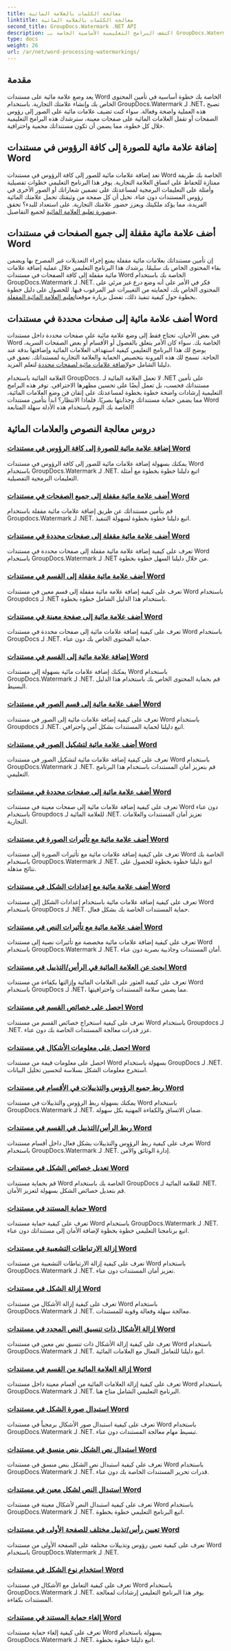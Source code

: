 ```yaml
---
title: معالجة الكلمات بالعلامة المائية
linktitle: معالجة الكلمات بالعلامة المائية
second_title: GroupDocs.Watermark .NET API
description: اكتشف البرامج التعليمية الأساسية الخاصة بـ GroupDocs.Watermark لـ .NET لإضافة العلامات المائية وإدارتها في مستندات Word. عزز أمان مستنداتك وعلامتك التجارية دون عناء.
type: docs
weight: 26
url: /ar/net/word-processing-watermarkings/
---
```

## مقدمة

يعد وضع علامة مائية على مستندات Word الخاصة بك خطوة أساسية في تأمين المحتوى الخاص بك وإنشاء علامتك التجارية. باستخدام GroupDocs.Watermark لـ .NET، تصبح هذه العملية واضحة وفعالة. سواء كنت تضيف علامات مائية على الصور إلى رؤوس الصفحات أو تقفل العلامات المائية على صفحات معينة، سترشدك هذه البرامج التعليمية خلال كل خطوة، مما يضمن أن تكون مستنداتك محمية واحترافية.

## إضافة علامة مائية للصورة إلى كافة الرؤوس في مستندات Word

تعد إضافة علامات مائية للصور إلى كافة الرؤوس في مستندات Word الخاصة بك طريقة ممتازة للحفاظ على اتساق العلامة التجارية. يوفر هذا البرنامج التعليمي خطوات تفصيلية وأمثلة على التعليمات البرمجية لمساعدتك على تضمين شعاراتك أو الصور الأخرى في رؤوس المستندات دون عناء. تخيل أن كل صفحة من وثيقتك تحمل علامتك المائية الفريدة، مما يؤكد ملكيتك ويعزز حضور علامتك التجارية. على استعداد للبدء؟ تحقق من[صورة تعليم العلامة المائية](./add-image-watermark-all-headers-word-docs/) لجميع التفاصيل.

## أضف علامة مائية مقفلة إلى جميع الصفحات في مستندات Word

 إن تأمين مستنداتك بعلامات مائية مقفلة يمنع إجراء التعديلات غير المصرح بها ويضمن بقاء المحتوى الخاص بك سليمًا. يرشدك هذا البرنامج التعليمي خلال عملية إضافة علامات مائية مقفلة إلى كافة الصفحات في مستندات Word الخاصة بك باستخدام GroupDocs.Watermark لـ .NET. فكر في الأمر على أنه وضع درع غير مرئي على المحتوى الخاص بك، لحمايته من التغييرات غير المرغوب فيها. للحصول على دليل خطوة بخطوة حول كيفية تنفيذ ذلك، تفضل بزيارة موقعنا[تعليم العلامة المائية المقفلة](./add-locked-watermark-all-pages-word-docs/).

## أضف علامة مائية إلى صفحات محددة في مستندات Word

في بعض الأحيان، تحتاج فقط إلى وضع علامة مائية على صفحات محددة داخل مستندات Word الخاصة بك. سواء كان الأمر يتعلق بالفصول أو الأقسام أو بعض الصفحات السرية، يوضح لك هذا البرنامج التعليمي كيفية استهداف العلامات المائية وإضافتها بدقة عند الحاجة. تسمح لك هذه المرونة بتخصيص الحماية والعلامة التجارية لمستنداتك. تعمق في دليلنا الشامل حول[إضافة علامات مائية لصفحات محددة](./add-watermark-specific-pages-word-docs/) لتعلم المزيد.

العلامة المائية باستخدام GroupDocs. لا تعمل العلامة المائية لـ .NET على تأمين مستنداتك فحسب، بل تعمل أيضًا على تحسين مظهرها الاحترافي. توفر هذه البرامج التعليمية إرشادات واضحة خطوة بخطوة لمساعدتك على إتقان فن وضع العلامات المائية، مما يضمن حماية مستنداتك وجذابتها بصريًا. فلماذا الانتظار؟ ابدأ بتأمين مستندات Word الخاصة بك اليوم باستخدام هذه الأدلة سهلة المتابعة!
## دروس معالجة النصوص والعلامات المائية
### [إضافة علامة مائية للصورة إلى كافة الرؤوس في مستندات Word](./add-image-watermark-all-headers-word-docs/)
يمكنك بسهولة إضافة علامات مائية للصور إلى كافة الرؤوس في مستندات Word باستخدام GroupDocs.Watermark لـ .NET. اتبع دليلنا خطوة بخطوة مع أمثلة التعليمات البرمجية التفصيلية.
### [أضف علامة مائية مقفلة إلى جميع الصفحات في مستندات Word](./add-locked-watermark-all-pages-word-docs/)
قم بتأمين مستنداتك عن طريق إضافة علامات مائية مقفلة باستخدام Groupdocs.Watermark لـ .NET. اتبع دليلنا خطوة بخطوة لسهولة التنفيذ.
### [أضف علامة مائية مقفلة إلى صفحات محددة في مستندات Word](./add-locked-watermark-specific-pages-word-docs/)
تعرف على كيفية إضافة علامة مائية مقفلة إلى صفحات محددة في مستندات Word باستخدام GroupDocs.Watermark لـ .NET من خلال دليلنا السهل خطوة بخطوة.
### [أضف علامة مائية مقفلة إلى القسم في مستندات Word](./add-locked-watermark-section-word-docs/)
تعرف على كيفية إضافة علامة مائية مقفلة إلى قسم معين في مستندات Word باستخدام Groupdocs لـ .NET باستخدام هذا الدليل الشامل خطوة بخطوة.
### [أضف علامة مائية إلى صفحة معينة في مستندات Word](./add-watermark-specific-page-word-docs/)
تعرف على كيفية إضافة علامات مائية إلى صفحات محددة في مستندات Word باستخدام GroupDocs لـ .NET. حماية المحتوى الخاص بك دون عناء.
### [إضافة علامة مائية إلى القسم في مستندات Word](./add-watermark-section-word-docs/)
يمكنك إضافة علامات مائية بسهولة إلى مستندات Word باستخدام GroupDocs.Watermark لـ .NET. قم بحماية المحتوى الخاص بك باستخدام هذا الدليل البسيط.
### [أضف علامة مائية إلى قسم الصور في مستندات Word](./add-watermark-section-images-word-docs/)
تعرف على كيفية إضافة علامات مائية إلى الصور في مستندات Word باستخدام Groupdocs لـ .NET. اتبع دليلنا لحماية المستندات بشكل آمن واحترافي.
### [أضف علامة مائية لتشكيل الصور في مستندات Word](./add-watermark-shape-images-word-docs/)
تعرف على كيفية إضافة علامات مائية لتشكيل الصور في مستندات Word باستخدام GroupDocs.Watermark لـ .NET. قم بتعزيز أمان المستندات باستخدام هذا البرنامج التعليمي.
### [أضف علامة مائية إلى صفحات محددة في مستندات Word](./add-watermark-specific-pages-word-docs/)
تعرف على كيفية إضافة علامات مائية إلى صفحات معينة في مستندات Word دون عناء باستخدام Groupdocs للعلامة المائية لـ .NET. تعزيز أمان المستندات والعلامات التجارية.
### [أضف علامة مائية مع تأثيرات الصورة في مستندات Word](./add-watermark-image-effects-word-docs/)
تعرف على كيفية إضافة علامات مائية مع تأثيرات الصورة إلى مستندات Word الخاصة بك باستخدام GroupDocs.Watermark لـ .NET. اتبع دليلنا خطوة بخطوة للحصول على نتائج مذهلة.
### [أضف علامة مائية مع إعدادات الشكل في مستندات Word](./add-watermark-shape-settings-word-docs/)
تعرف على كيفية إضافة علامات مائية باستخدام إعدادات الشكل إلى مستندات Word باستخدام GroupDocs لـ .NET. حماية المستندات الخاصة بك بشكل فعال.
### [أضف علامة مائية مع تأثيرات النص في مستندات Word](./add-watermark-text-effects-word-docs/)
تعرف على كيفية إضافة علامات مائية مخصصة مع تأثيرات نصية إلى مستندات Word باستخدام GroupDocs.Watermark لـ .NET. أمان المستندات وجاذبية بصرية دون عناء.
### [ابحث عن العلامة المائية في الرأس/التذييل في مستندات Word](./find-watermark-header-footer-word-docs/)
تعرف على كيفية العثور على العلامات المائية وإزالتها بكفاءة من مستندات Word باستخدام GroupDocs لـ .NET، مما يضمن سلامة المستندات واحترافيتها.
### [احصل على خصائص القسم في مستندات Word](./get-section-properties-word-docs/)
تعرف على كيفية استخراج خصائص القسم من مستندات Word باستخدام Groupdocs لـ .NET. عزز قدرات معالجة المستندات الخاصة بك دون عناء.
### [احصل على معلومات الأشكال في مستندات Word](./get-shapes-information-word-docs/)
احصل على معلومات قيمة من مستندات Word بسهولة باستخدام GroupDocs لـ .NET. استخرج معلومات الشكل بسلاسة لتحسين تحليل البيانات.
### [ربط جميع الرؤوس والتذييلات في الأقسام في مستندات Word](./link-all-headers-footers-section-word-docs/)
يمكنك بسهولة ربط الرؤوس والتذييلات في مستندات Word باستخدام GroupDocs.Watermark لـ .NET. ضمان الاتساق والكفاءة المهنية بكل سهولة.
### [ربط الرأس/التذييل في القسم في مستندات Word](./link-header-footer-section-word-docs/)
تعرف على كيفية ربط الرؤوس والتذييلات بشكل فعال داخل أقسام مستندات Word باستخدام GroupDocs.Watermark لـ .NET. إدارة الوثائق والأمن.
### [تعديل خصائص الشكل في مستندات Word](./modify-shape-properties-word-docs/)
قم بحماية مستندات Word الخاصة بك باستخدام GroupDocs للعلامة المائية لـ .NET. قم بتعديل خصائص الشكل بسهولة لتعزيز الأمان.
### [حماية المستند في مستندات Word](./protect-document-word-docs/)
تعرف على كيفية حماية مستندات Word باستخدام GroupDocs.Watermark لـ .NET. اتبع برنامجنا التعليمي خطوة بخطوة لإضافة الأمان إلى مستنداتك دون عناء.
### [إزالة الارتباطات التشعبية في مستندات Word](./remove-hyperlinks-word-docs/)
تعرف على كيفية إزالة الارتباطات التشعبية من مستندات Word باستخدام GroupDocs.Watermark لـ .NET. تعزيز أمان المستندات دون عناء.
### [إزالة الشكل في مستندات Word](./remove-shape-word-docs/)
تعرف على كيفية إزالة الأشكال من مستندات Word باستخدام GroupDocs.Watermark لـ .NET. معالجة سهلة وفعالة وقوية للمستندات.
### [إزالة الأشكال ذات تنسيق النص المحدد في مستندات Word](./remove-shapes-specific-text-formatting-word-docs/)
تعرف على كيفية إزالة الأشكال ذات تنسيق نص معين في مستندات Word باستخدام GroupDocs.Watermark لـ .NET. اتبع دليلنا للتعامل الفعال مع العلامات المائية.
### [إزالة العلامة المائية من القسم في مستندات Word](./remove-watermark-section-word-docs/)
تعرف على كيفية إزالة العلامات المائية من أقسام معينة داخل مستندات Word باستخدام GroupDocs.Watermark لـ .NET. البرنامج التعليمي الشامل متاح هنا.
### [استبدال صورة الشكل في مستندات Word](./replace-shape-image-word-docs/)
تعرف على كيفية استبدال صور الأشكال برمجياً في مستندات Word باستخدام GroupDocs.Watermark لـ .NET. تبسيط مهام معالجة المستندات دون عناء.
### [استبدال نص الشكل بنص منسق في مستندات Word](./replace-shape-text-formatted-text-word-docs/)
تعرف على كيفية استبدال نص الشكل بنص منسق في مستندات Word باستخدام GroupDocs.Watermark لـ .NET. قدرات تحرير المستندات الخاصة بك دون عناء.
### [استبدال النص لشكل معين في مستندات Word](./replace-text-specific-shape-word-docs/)
تعرف على كيفية استبدال النص لأشكال معينة في مستندات Word باستخدام GroupDocs.Watermark لـ .NET. اتبع البرنامج التعليمي خطوة بخطوة.
### [تعيين رأس/تذييل مختلف للصفحة الأولى في مستندات Word](./set-different-first-page-header-footer-word-docs/)
تعرف على كيفية تعيين رؤوس وتذييلات مختلفة على الصفحة الأولى من مستندات Word باستخدام GroupDocs.Watermark لـ .NET.
### [استخدام نوع الشكل في مستندات Word](./shape-type-usage-word-docs/)
تعرف على كيفية التعامل مع الأشكال في مستندات Word باستخدام GroupDocs.Watermark لـ .NET. يوفر هذا البرنامج التعليمي إرشادات لمعالجة المستندات بكفاءة.
### [إلغاء حماية المستند في مستندات Word](./unprotect-document-word-docs/)
تعرف على كيفية إلغاء حماية مستندات Word بسهولة باستخدام GroupDocs.Watermark لـ .NET. اتبع دليلنا خطوة بخطوة.